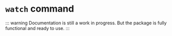 # `watch` command

::: warning
Documentation is still a work in progress. But the package is fully functional and ready to use.
:::
